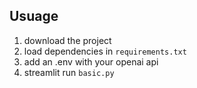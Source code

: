 ## Usuage 

1. download the project
2. load dependencies in `requirements.txt`
3. add an .env with your openai api
4. streamlit run `basic.py`
